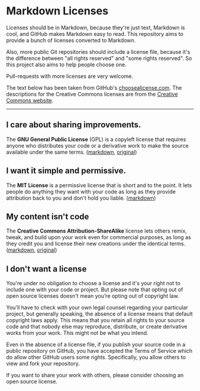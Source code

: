 # Markdown Licenses

Licenses should be in Markdown, because they're just text, Markdown is cool, and GitHub makes Markdown easy to read. This repository aims to provide a bunch of licenses converted to Markdown.

Also, more public Git repositories should include a license file, because it's the difference between "all rights reserved" and "some rights reserved". So this project also aims to help people choose one.

Pull-requests with more licenses are very welcome.

The text below has been taken from GitHub's [choosealicense.com](http://choosealicense.com/). The descriptions for the Creative Commons licenses are from the [Creative Commons website](https://creativecommons.org/).

---

## I care about sharing improvements.

The **GNU General Public License** (GPL) is a copyleft license that requires anyone who distributes your code or a derivative work to make the source available under the same terms. ([markdown](/gnu-gpl.md), [original](https://www.gnu.org/licenses/gpl-3.0.html))

## I want it simple and permissive.

The **MIT License** is a permissive license that is short and to the point. It lets people do anything they want with your code as long as they provide attribution back to you and don't hold you liable. ([markdown](/mit.md))

## My content isn't code

The **Creative Commons Attribution-ShareAlike** license lets others remix, tweak, and build upon your work even for commercial purposes, as long as they credit you and license their new creations under the identical terms. ([markdown](/cc-attribution-sharealike.md), [original](https://creativecommons.org/licenses/by-sa/3.0/legalcode))

## I don't want a license

You're under no obligation to choose a license and it's your right not to include one with your code or project. But please note that opting out of open source licenses doesn't mean you’re opting out of copyright law.

You'll have to check with your own legal counsel regarding your particular project, but generally speaking, the absence of a license means that default copyright laws apply. This means that you retain all rights to your source code and that nobody else may reproduce, distribute, or create derivative works from your work. This might not be what you intend.

Even in the absence of a license file, if you publish your source code in a public repository on GitHub, you have accepted the Terms of Service which do allow other GitHub users some rights. Specifically, you allow others to view and fork your repository.

If you want to share your work with others, please consider choosing an open source license.
